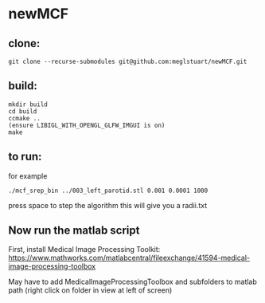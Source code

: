 # newMCF

## clone:
`git clone --recurse-submodules git@github.com:meglstuart/newMCF.git`

## build:
```
mkdir build
cd build
ccmake ..
(ensure LIBIGL_WITH_OPENGL_GLFW_IMGUI is on)
make
```
## to run:
for example

`./mcf_srep_bin ../003_left_parotid.stl 0.001 0.0001 1000`

press space to step the algorithm
this will give you a radii.txt

## Now run the matlab script
First, install Medical Image Processing Toolkit: https://www.mathworks.com/matlabcentral/fileexchange/41594-medical-image-processing-toolbox

May have to add MedicalImageProcessingToolbox and subfolders to matlab path (right click on folder in view at left of screen)
